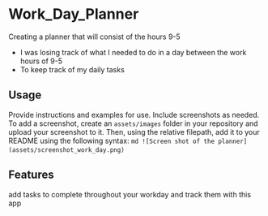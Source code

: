 # Work_Day_Planner
Creating a planner that will consist of the hours 9-5
- I was losing track of what I needed to do in a day between the work hours of 9-5 
- To keep track of my daily tasks
## Usage
Provide instructions and examples for use. Include screenshots as needed.
To add a screenshot, create an `assets/images` folder in your repository and upload your screenshot to it. Then, using the relative filepath, add it to your README using the following syntax:
    ```md
    ![Screen shot of the planner](assets/screenshot_work_day.png)
    ```
## Features
add tasks to complete throughout your workday and track them with this app
